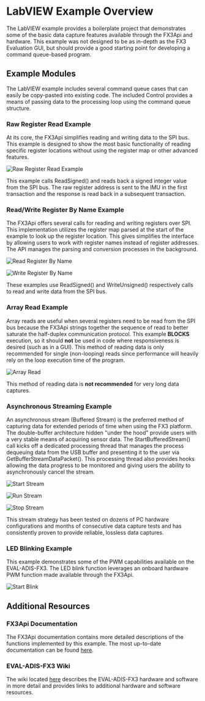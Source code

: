 # LabVIEW Example Overview

The LabVIEW example provides a boilerplate project that demonstrates some of the basic data capture features available through the FX3Api and hardware. This example was not designed to be as in-depth as the FX3 Evaluation GUI, but should provide a good starting point for developing a command queue-based program. 

## Example Modules

The LabVIEW example includes several command queue cases that can easily be copy-pasted into existing code. The included Control provides a means of passing data to the processing loop using the command queue structure. 

### Raw Register Read Example

At its core, the FX3Api simplifies reading and writing data to the SPI bus. This example is designed to show the most basic functionality of reading specific register locations without using the register map or other advanced features. 

![Raw Register Read Example](https://raw.githubusercontent.com/juchong/iSensor-FX3-Wrapper/master/LabVIEW/img/addr_rw.JPG)

This example calls ReadSigned() and reads back a signed integer value from the SPI bus. The raw register address is sent to the IMU in the first transaction and the response is read back in a subsequent transaction. 

### Read/Write Register By Name Example

The FX3Api offers several calls for reading and writing registers over SPI. This implementation utilizes the register map parsed at the start of the example to look up the register location. This gives simplifies the interface by allowing users to work with register names instead of register addresses. The API manages the parsing and conversion processes in the background.

![Read Register By Name](https://raw.githubusercontent.com/juchong/iSensor-FX3-Wrapper/master/LabVIEW/img/read_by_name.JPG)

![Write Register By Name](https://raw.githubusercontent.com/juchong/iSensor-FX3-Wrapper/master/LabVIEW/img/write_by_name.JPG)

These examples use ReadSigned() and WriteUnsigned() respectively calls to read and write data from the SPI bus. 

### Array Read Example

Array reads are useful when several registers need to be read from the SPI bus because the FX3Api strings together the sequence of read to better saturate the half-duplex communication protocol. This example **BLOCKS** execution, so it should **not** be used in code where responsiveness is desired (such as in a GUI). This method of reading data is only recommended for single (non-looping) reads since performance will heavily rely on the loop execution time of the program.

![Array Read](https://raw.githubusercontent.com/juchong/iSensor-FX3-Wrapper/master/LabVIEW/img/array_read.JPG)

This method of reading data is **not recommended** for very long data captures. 

### Asynchronous Streaming Example

An asynchronous stream (Buffered Stream) is the preferred method of capturing data for extended periods of time when using the FX3 platform. The double-buffer architecture hidden "under the hood" provide users with a very stable means of acquiring sensor data. The StartBufferedStream() call kicks off a dedicated processing thread that manages the process dequeuing data from the USB buffer and presenting it to the user via GetBufferStreamDataPacket(). This processing thread also provides hooks allowing the data progress to be monitored and giving users the ability to asynchronously cancel the stream. 

![Start Stream](https://raw.githubusercontent.com/juchong/iSensor-FX3-Wrapper/master/LabVIEW/img/start_stream.JPG)

![Run Stream](https://raw.githubusercontent.com/juchong/iSensor-FX3-Wrapper/master/LabVIEW/img/run_stream.JPG)

![Stop Stream](https://raw.githubusercontent.com/juchong/iSensor-FX3-Wrapper/master/LabVIEW/img/stop_stream.JPG)

This stream strategy has been tested on dozens of PC hardware configurations and months of consecutive data capture tests and has consistently proven to provide reliable, lossless data captures. 

###  LED Blinking Example

This example demonstrates some of the PWM capabilities available on the EVAL-ADIS-FX3. The LED blink function leverages an onboard hardware PWM function made available through the FX3Api. 

![Start Blink](https://raw.githubusercontent.com/juchong/iSensor-FX3-Wrapper/master/LabVIEW/img/start_blink.JPG)

## Additional Resources

### FX3Api Documentation

The FX3Api documentation contains more detailed descriptions of the functions implemented by this example. The most up-to-date documentation can be found [here](https://juchong.github.io/iSensor-FX3-API/).

### EVAL-ADIS-FX3 Wiki

The wiki located [here](https://wiki.analog.com/resources/eval/user-guides/inertial-mems/evaluation-systems/eval-adis-fx3) describes the EVAL-ADIS-FX3 hardware and software in more detail and provides links to additional hardware and software resources.